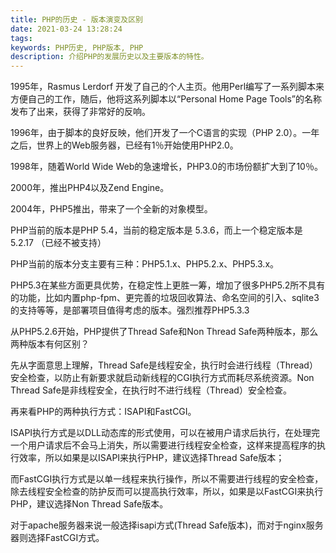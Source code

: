 ```yaml
---
title: PHP的历史 - 版本演变及区别
date: 2021-03-24 13:28:24
tags:
keywords: PHP历史, PHP版本, PHP
description: 介绍PHP的发展历史以及主要版本的特性。
---
```


1995年，Rasmus Lerdorf 开发了自己的个人主页。他用Perl编写了一系列脚本来方便自己的工作，随后，他将这系列脚本以“Personal Home Page Tools”的名称发布了出来，获得了非常好的反响。

1996年，由于脚本的良好反映，他们开发了一个C语言的实现（PHP 2.0）。一年之后，世界上的Web服务器，已经有1％开始使用PHP2.0。

1998年，随着World Wide Web的急速增长，PHP3.0的市场份额扩大到了10％。

2000年，推出PHP4以及Zend Engine。

2004年，PHP5推出，带来了一个全新的对象模型。

PHP当前的版本是PHP 5.4，当前的稳定版本是 5.3.6，而上一个稳定版本是 5.2.17 （已经不被支持）

PHP当前的版本分支主要有三种：PHP5.1.x、PHP5.2.x、PHP5.3.x。

PHP5.3在某些方面更具优势，在稳定性上更胜一筹，增加了很多PHP5.2所不具有的功能，比如内置php-fpm、更完善的垃圾回收算法、命名空间的引入、sqlite3的支持等等，是部署项目值得考虑的版本。强烈推荐PHP5.3.3

从PHP5.2.6开始，PHP提供了Thread Safe和Non Thread Safe两种版本，那么两种版本有何区别？

先从字面意思上理解，Thread Safe是线程安全，执行时会进行线程（Thread）安全检查，以防止有新要求就启动新线程的CGI执行方式而耗尽系统资源。Non Thread Safe是非线程安全，在执行时不进行线程（Thread）安全检查。

再来看PHP的两种执行方式：ISAPI和FastCGI。

ISAPI执行方式是以DLL动态库的形式使用，可以在被用户请求后执行，在处理完一个用户请求后不会马上消失，所以需要进行线程安全检查，这样来提高程序的执行效率，所以如果是以ISAPI来执行PHP，建议选择Thread Safe版本；

而FastCGI执行方式是以单一线程来执行操作，所以不需要进行线程的安全检查，除去线程安全检查的防护反而可以提高执行效率，所以，如果是以FastCGI来执行PHP，建议选择Non Thread Safe版本。

对于apache服务器来说一般选择isapi方式(Thread Safe版本)，而对于nginx服务器则选择FastCGI方式。
